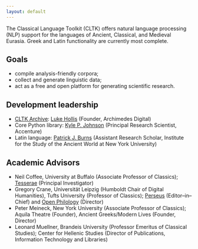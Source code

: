 ```yaml
---
layout: default
---
```


The Classical Language Toolkit (CLTK) offers natural language processing (NLP) support for the languages of Ancient, Classical, and Medieval Eurasia. Greek and Latin functionality are currently most complete.


## Goals

*   compile analysis-friendly corpora;
*   collect and generate linguistic data;
*   act as a free and open platform for generating scientific research.


## Development leadership
* [CLTK Archive](http://archive.cltk.org): [Luke Hollis](http://lukehollis.org) (Founder, Archimedes Digital)
* Core Python library: [Kyle P. Johnson](http://kyle-p-johnson.com) (Principal Research Scientist, Accenture)
* Latin language: [Patrick J. Burns](https://diyclassics.github.io) (Assistant Research Scholar, Institute for the Study of the Ancient World at New York University)


## Academic Advisors

* Neil Coffee, University at Buffalo (Associate Professor of Classics); [Tesserae](http://tesserae.caset.buffalo.edu/) (Principal Investigator)
* Gregory Crane, Universität Leipzig (Humboldt Chair of Digital Humanities), Tufts University (Professor of Classics); [Perseus](http://www.perseus.tufts.edu) (Editor–in–Chief) and [Open Philology](http://www.dh.uni-leipzig.de/wo/open-philology-project/) (Director)
* Peter Meineck, New York University (Associate Professor of Classics); Aquila Theatre (Founder), Ancient Greeks/Modern Lives (Founder, Director)
* Leonard Muellner, Brandeis University (Professor Emeritus of Classical Studies); Center for Hellenic Studies (Director of Publications, Information Technology and Libraries)

